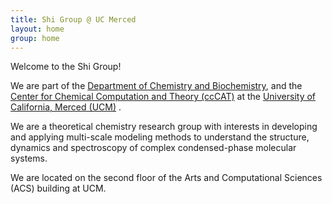```yaml
---
title: Shi Group @ UC Merced
layout: home
group: home
---
```


Welcome to the Shi Group!

We are part of the [Department of Chemistry and Biochemistry](http://chemistry.ucmerced.edu/), and the [Center for Chemical Computation and Theory (ccCAT)](https://cccat.ucmerced.edu/) at the [University of California, Merced (UCM)](https://www.ucmerced.edu/) . 

We are a theoretical chemistry research group with interests in developing and applying multi-scale modeling methods to understand the structure, dynamics and spectroscopy of complex condensed-phase molecular systems. 

We are located on the second floor of the Arts and Computational Sciences (ACS) building at UCM.
